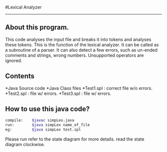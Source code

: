 #Lexical Analyzer 

---

## About this program.
This code analyses the input file and breaks it into tokens and analyses these tokens. This is the function of the lexical analyzer. It can be called as a subroutine of a parser.
It can also detect a few errors, such as un-ended comments and strings, wrong numbers. Unsupported operators are ignored.

## Contents
*Java Source code
*Java Class files
*Test1.spl : correct file w/o errors.
*Test2.spl : file w/ errors.
*Test3.spl : file w/ errors.


## How to use this java code?
```Bash
compile:	$javac simpLex.java
run:		$java simpLex name_of_file
eg:			$java simpLex test.spl 
```



Please run refer to the state diagram for more details. read the state diagram clockwise.
